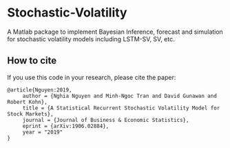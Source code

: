 # Stochastic-Volatility
A Matlab package to implement Bayesian Inference, forecast and simulation for stochastic volatility models including LSTM-SV, SV, etc.

## How to cite
If you use this code in your research, please cite the paper:

```
@article{Nguyen:2019,
	 author = {Nghia Nguyen and Minh-Ngoc Tran and David Gunawan and Robert Kohn},
	 title = {A Statistical Recurrent Stochastic Volatility Model for Stock Markets},
	 journal = {Journal of Business & Economic Statistics},
	 eprint = {arXiv:1906.02884},
	 year = "2019"
}
```
